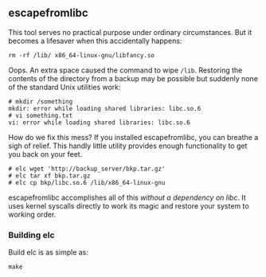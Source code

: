 ## escapefromlibc

This tool serves no practical purpose under ordinary circumstances. But it becomes a lifesaver when this accidentally happens:

    rm -rf /lib/ x86_64-linux-gnu/libfancy.so

Oops. An extra space caused the command to wipe `/lib`. Restoring the contents of the directory from a backup may be possible but suddenly none of the standard Unix utilities work:

    # mkdir /something
    mkdir: error while loading shared libraries: libc.so.6
    # vi something.txt
    vi: error while loading shared libraries: libc.so.6

How do we fix this mess? If you installed escapefromlibc, you can breathe a sigh of relief. This handly little utility provides enough functionality to get you back on your feet.

    # elc wget 'http://backup_server/bkp.tar.gz'
    # elc tar xf bkp.tar.gz
    # elc cp bkp/libc.so.6 /lib/x86_64-linux-gnu

escapefromlibc accomplishes all of this _without a dependency on libc_. It uses kernel syscalls directly to work its magic and restore your system to working order.

### Building elc

Build elc is as simple as:

    make
